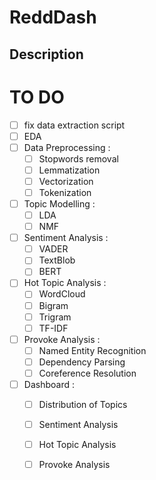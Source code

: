 # ReddDash

## Description


# TO DO
- [ ] fix data extraction script
- [ ] EDA
- [ ] Data Preprocessing :
    - [ ] Stopwords removal
    - [ ] Lemmatization
    - [ ] Vectorization
    - [ ] Tokenization
- [ ] Topic Modelling :
    - [ ] LDA
    - [ ] NMF
- [ ] Sentiment Analysis :
    - [ ] VADER
    - [ ] TextBlob
    - [ ] BERT
- [ ] Hot Topic Analysis :
    - [ ] WordCloud
    - [ ] Bigram
    - [ ] Trigram
    - [ ] TF-IDF
- [ ] Provoke Analysis :
    - [ ] Named Entity Recognition
    - [ ] Dependency Parsing
    - [ ] Coreference Resolution
- [ ] Dashboard :
    - [ ] Distribution of Topics
    - [ ] Sentiment Analysis
    - [ ] Hot Topic Analysis
    - [ ] Provoke Analysis

